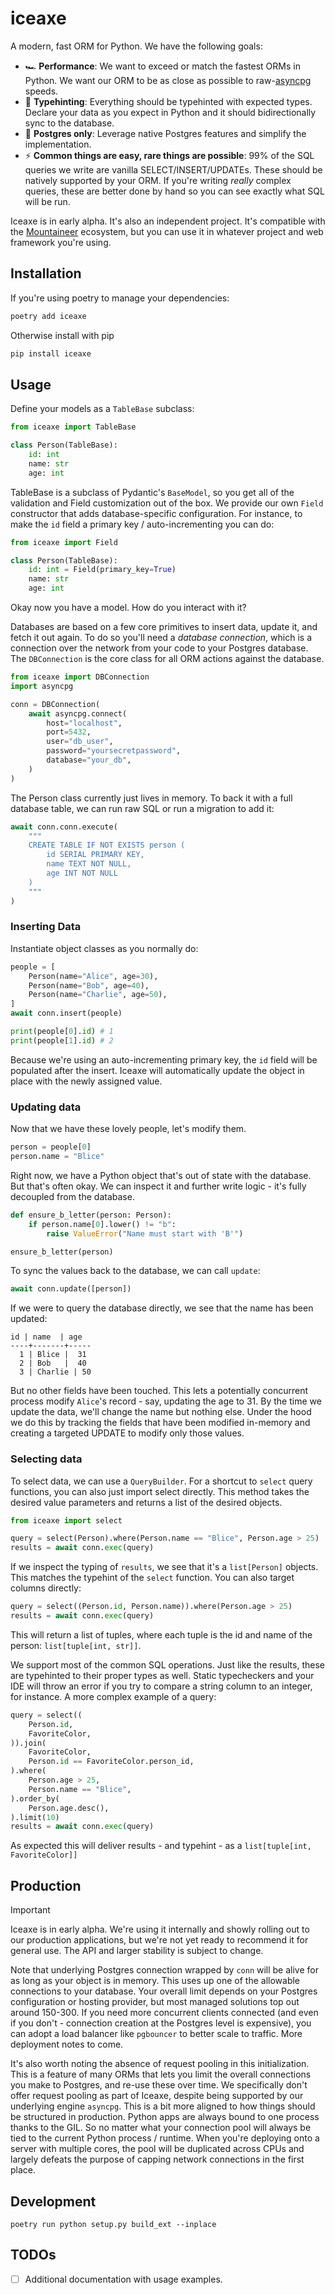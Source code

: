 # iceaxe

A modern, fast ORM for Python. We have the following goals:

- 🏎️ **Performance**: We want to exceed or match the fastest ORMs in Python. We want our ORM
to be as close as possible to raw-[asyncpg](https://github.com/MagicStack/asyncpg) speeds.
- 📝 **Typehinting**: Everything should be typehinted with expected types. Declare your data as you
expect in Python and it should bidirectionally sync to the database.
- 🐘 **Postgres only**: Leverage native Postgres features and simplify the implementation.
- ⚡ **Common things are easy, rare things are possible**: 99% of the SQL queries we write are
vanilla SELECT/INSERT/UPDATEs. These should be natively supported by your ORM. If you're writing _really_
complex queries, these are better done by hand so you can see exactly what SQL will be run.

Iceaxe is in early alpha. It's also an independent project. It's compatible with the [Mountaineer](https://github.com/piercefreeman/mountaineer) ecosystem, but you can use it in whatever
project and web framework you're using.

## Installation

If you're using poetry to manage your dependencies:

```bash
poetry add iceaxe
```

Otherwise install with pip

```bash
pip install iceaxe
```

## Usage

Define your models as a `TableBase` subclass:

```python
from iceaxe import TableBase

class Person(TableBase):
    id: int
    name: str
    age: int
```

TableBase is a subclass of Pydantic's `BaseModel`, so you get all of the validation and Field customization
out of the box. We provide our own `Field` constructor that adds database-specific configuration. For instance, to make the
`id` field a primary key / auto-incrementing you can do:

```python
from iceaxe import Field

class Person(TableBase):
    id: int = Field(primary_key=True)
    name: str
    age: int
```

Okay now you have a model. How do you interact with it?

Databases are based on a few core primitives to insert data, update it, and fetch it out again.
To do so you'll need a _database connection_, which is a connection over the network from your code
to your Postgres database. The `DBConnection` is the core class for all ORM actions against the database.

```python
from iceaxe import DBConnection
import asyncpg

conn = DBConnection(
    await asyncpg.connect(
        host="localhost",
        port=5432,
        user="db_user",
        password="yoursecretpassword",
        database="your_db",
    )
)
```

The Person class currently just lives in memory. To back it with a full
database table, we can run raw SQL or run a migration to add it:

```python
await conn.conn.execute(
    """
    CREATE TABLE IF NOT EXISTS person (
        id SERIAL PRIMARY KEY,
        name TEXT NOT NULL,
        age INT NOT NULL
    )
    """
)
```

### Inserting Data

Instantiate object classes as you normally do:

```python
people = [
    Person(name="Alice", age=30),
    Person(name="Bob", age=40),
    Person(name="Charlie", age=50),
]
await conn.insert(people)

print(people[0].id) # 1
print(people[1].id) # 2
```

Because we're using an auto-incrementing primary key, the `id` field will be populated after the insert.
Iceaxe will automatically update the object in place with the newly assigned value.

### Updating data

Now that we have these lovely people, let's modify them.

```python
person = people[0]
person.name = "Blice"
```

Right now, we have a Python object that's out of state with the database. But that's often okay. We can inspect it
and further write logic - it's fully decoupled from the database.

```python
def ensure_b_letter(person: Person):
    if person.name[0].lower() != "b":
        raise ValueError("Name must start with 'B'")

ensure_b_letter(person)
```

To sync the values back to the database, we can call `update`:

```python
await conn.update([person])
```

If we were to query the database directly, we see that the name has been updated:

```
id | name  | age
----+-------+-----
  1 | Blice |  31
  2 | Bob   |  40
  3 | Charlie | 50
```

But no other fields have been touched. This lets a potentially concurrent process
modify `Alice`'s record - say, updating the age to 31. By the time we update the data, we'll
change the name but nothing else. Under the hood we do this by tracking the fields that
have been modified in-memory and creating a targeted UPDATE to modify only those values.

### Selecting data

To select data, we can use a `QueryBuilder`. For a shortcut to `select` query functions,
you can also just import select directly. This method takes the desired value parameters
and returns a list of the desired objects.

```python
from iceaxe import select

query = select(Person).where(Person.name == "Blice", Person.age > 25)
results = await conn.exec(query)
```

If we inspect the typing of `results`, we see that it's a `list[Person]` objects. This matches
the typehint of the `select` function. You can also target columns directly:

```python
query = select((Person.id, Person.name)).where(Person.age > 25)
results = await conn.exec(query)
```

This will return a list of tuples, where each tuple is the id and name of the person: `list[tuple[int, str]]`.

We support most of the common SQL operations. Just like the results, these are typehinted
to their proper types as well. Static typecheckers and your IDE will throw an error if you try to compare
a string column to an integer, for instance. A more complex example of a query:

```python
query = select((
    Person.id,
    FavoriteColor,
)).join(
    FavoriteColor,
    Person.id == FavoriteColor.person_id,
).where(
    Person.age > 25,
    Person.name == "Blice",
).order_by(
    Person.age.desc(),
).limit(10)
results = await conn.exec(query)
```

As expected this will deliver results - and typehint - as a `list[tuple[int, FavoriteColor]]`

## Production

> [!IMPORTANT]
> Iceaxe is in early alpha. We're using it internally and showly rolling out to our production
applications, but we're not yet ready to recommend it for general use. The API and larger
stability is subject to change.

Note that underlying Postgres connection wrapped by `conn` will be alive for as long as your object is in memory. This uses up one
of the allowable connections to your database. Your overall limit depends on your Postgres configuration
or hosting provider, but most managed solutions top out around 150-300. If you need more concurrent clients
connected (and even if you don't - connection creation at the Postgres level is expensive), you can adopt
a load balancer like `pgbouncer` to better scale to traffic. More deployment notes to come.

It's also worth noting the absence of request pooling in this initialization. This is a feature of many ORMs that lets you limit
the overall connections you make to Postgres, and re-use these over time. We specifically don't offer request
pooling as part of Iceaxe, despite being supported by our underlying engine `asyncpg`. This is a bit more
aligned to how things should be structured in production. Python apps are always bound to one process thanks to
the GIL. So no matter what your connection pool will always be tied to the current Python process / runtime. When you're deploying onto a server with multiple cores, the pool will be duplicated across CPUs and largely defeats the purpose of capping
network connections in the first place.

## Development

```
poetry run python setup.py build_ext --inplace
```

## TODOs

- [ ] Additional documentation with usage examples.
